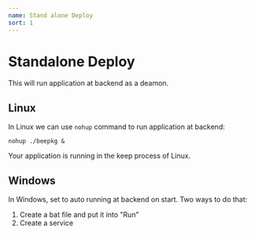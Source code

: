 ```yaml
---
name: Stand alone Deploy
sort: 1
---
```


# Standalone Deploy

This will run application at backend as a deamon.

## Linux

In Linux we can use `nohup` command to run application at backend:

	nohup ./beepkg &

Your application is running in the keep process of Linux.

## Windows

In Windows, set to auto running at backend on start. Two ways to do that:

1. Create a bat file and put it into "Run"
2. Create a service
